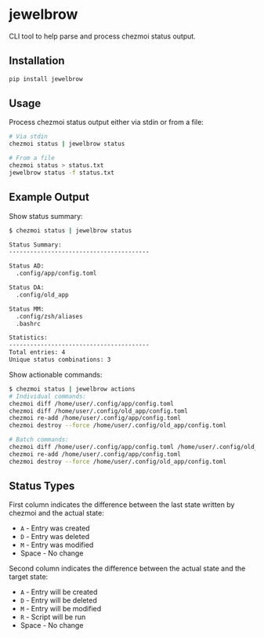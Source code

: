 # jewelbrow

CLI tool to help parse and process chezmoi status output.

## Installation

```bash
pip install jewelbrow
```

## Usage

Process chezmoi status output either via stdin or from a file:

```bash
# Via stdin
chezmoi status | jewelbrow status

# From a file
chezmoi status > status.txt
jewelbrow status -f status.txt
```

## Example Output

Show status summary:

```bash
$ chezmoi status | jewelbrow status

Status Summary:
----------------------------------------

Status AD:
  .config/app/config.toml

Status DA:
  .config/old_app

Status MM:
  .config/zsh/aliases
  .bashrc

Statistics:
----------------------------------------
Total entries: 4
Unique status combinations: 3
```

Show actionable commands:

```bash
$ chezmoi status | jewelbrow actions
# Individual commands:
chezmoi diff /home/user/.config/app/config.toml
chezmoi diff /home/user/.config/old_app/config.toml
chezmoi re-add /home/user/.config/app/config.toml
chezmoi destroy --force /home/user/.config/old_app/config.toml

# Batch commands:
chezmoi diff /home/user/.config/app/config.toml /home/user/.config/old_app/config.toml
chezmoi re-add /home/user/.config/app/config.toml
chezmoi destroy --force /home/user/.config/old_app/config.toml
```

## Status Types

First column indicates the difference between the last state written by chezmoi and the actual state:

- `A` - Entry was created
- `D` - Entry was deleted
- `M` - Entry was modified
- Space - No change

Second column indicates the difference between the actual state and the target state:

- `A` - Entry will be created
- `D` - Entry will be deleted
- `M` - Entry will be modified
- `R` - Script will be run
- Space - No change
